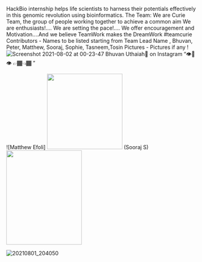 HackBio internship helps life scientists to harness their potentials effectively in this genomic revolution using bioinformatics.
The Team: We are Curie Team, the group of people working together to achieve a common aim We are enthusiasts!.... We are setting the pace!.... We offer encouragement and Motivation....And we believe TeamWork makes the DreamWork #teamcurie
Contributors - Names to be listed starting from Team Lead Name , Bhuvan, Peter, Matthew, Sooraj, Sophie, Tasneem,Tosin
Pictures - Pictures if any !
![Screenshot 2021-08-02 at 00-23-47 Bhuvan Uthaiah🌹 on Instagram “👁️👄👁️ 👉🏾👈🏾 ”](https://user-images.githubusercontent.com/88160848/127892220-717ae827-93eb-4b40-9c62-db87f42c0506.png)


![Matthew Efoli] <img src="https://user-images.githubusercontent.com/46563295/127892474-7238db82-4fd8-442b-9d13-aedb8500adc8.jpg"  width="200" height="200">
(Sooraj S) <img src="https://user-images.githubusercontent.com/88287926/127906177-9284f2a4-1284-484e-b3a6-adf4d9be69af.jpg"  width="200" height="250">

![20210801_204050](https://user-images.githubusercontent.com/88287437/127900471-77d70513-0639-47c2-8e22-03df0160479e.jpg)
